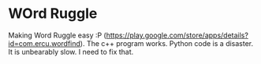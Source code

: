 WOrd Ruggle
=============
Making Word Ruggle easy :P (https://play.google.com/store/apps/details?id=com.ercu.wordfind). The c++ program works. Python code is a disaster. It is unbearably slow. I need to fix that.
